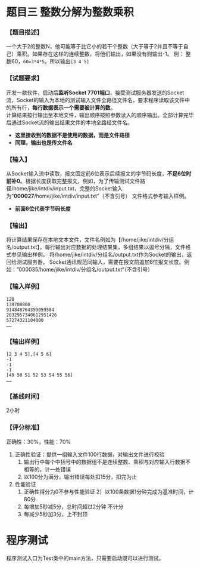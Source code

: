 # 题目三 整数分解为整数乘积

### 【题目描述】

一个大于2的整数N，他可能等于比它小的若干个整数（大于等于2并且不等于自己）乘积。如果存在这样的连续整数，将他们输出，如果没有则输出-1。
例： 整数60，`60=3*4*5`。所以输出`[3 4 5]`

### 【试题要求】

开发一款软件，启动后**监听Socket 7701端口**，接受测试服务器发送的Socket流，Socket的输入为本地的测试输入文件全路径文件名，要求程序读取该文件中的所有行，**每行数据表示一个需要被计算的数**。  
计算结果按行输出至本地文件，输出顺序按照参数读入的顺序输出。全部计算完毕后通过Socket流的输出结果文件的本地全路经文件名。  

- **这里接收到的数据不是使用的数据，而是文件路径**
- **同理，输出也是传文件名**


### 【输入】

从Socket输入流中读取，报文固定前6位表示后续报文的字节码长度，**不足6位时前补0**。根据长度获取完整报文，例如，为了传输测试文件路径/home/jike/intdiv/input.txt，完整的Socket输入为“**000027**/home/jike/intdiv/input.txt”（不含引号）
文件格式参考输入样例。 

- **前面6位代表字节码长度**

### 【输出】

将计算结果保存在本地文本文件，文件名例如为【/home/jike/intdiv/分组名/output.txt】，每行输出对应数据的处理结果集，多组结果以逗号分隔，文件格式参见输出样例。
将/home/jike/intdiv/分组名/output.txt作为Socket的输出，返回给测试服务器。
Socket通讯规范同输入，需要在报文前追加6位报文长度。例如：”000035/home/jike/intdiv/分组名/output.txt“（不含引号）

### 【输入样例】

```
120
139708800
914848764359059584
2032957340612951426
57274321104000
……
```



### 【输出样例】

```
[2 3 4 5],[4 5 6]
-1
-1
-1
[49 50 51 52 53 54 55 56]
……
```



### 【基线时间】

2小时

### 【评分标准】

正确性：30%，性能：70%

1. 正确性验证：提供一组输入文件100行数据，对输出文件进行校验
    1) 输出行中每个中括号中的数据组不是连续整数、乘积与对应输入行数据不相等的，计一处错误
    2) 以100分为满分，输出错误每处扣15分，扣完为止
2. 性能验证
    1) 正确性得分为0不参与性能验证
    2）以100条数据1分钟完成为基准时间，计80分
    3) 每增加5秒减5分，总时间超过2分钟 不计分
    4) 每减少5秒加3分，上不封顶

# 程序测试

程序测试入口为Test类中的main方法，只需要启动既可以进行测试。